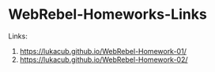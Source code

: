 # WebRebel-Homeworks-Links

Links:

1. https://lukacub.github.io/WebRebel-Homework-01/
2. https://lukacub.github.io/WebRebel-Homework-02/
